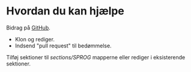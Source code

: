 # Hvordan du kan hjælpe #

Bidrag på [GitHub](https://github.com/unixsheikh/phpthewrongway).

 * Klon og rediger.
 * Indsend "pull request" til bedømmelse.

Tilføj sektioner til _sections/SPROG_ mapperne eller rediger i eksisterende sektioner.
